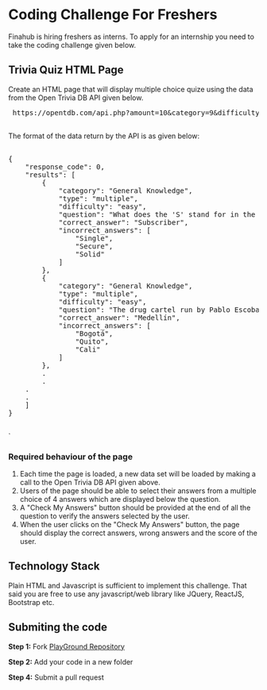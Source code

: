 # Coding Challenge For Freshers
Finahub is hiring freshers as interns. To apply for an internship you need to take the coding challenge given below.

## Trivia Quiz HTML Page
Create an HTML page that will display multiple choice quize using the data from the Open Trivia DB API given below.
 <pre>
 https://opentdb.com/api.php?amount=10&category=9&difficulty=easy&type=multiple
 </pre>

The format of the data return by the API is as given below:

<pre>

{
    "response_code": 0,
    "results": [
        {
            "category": "General Knowledge",
            "type": "multiple",
            "difficulty": "easy",
            "question": "What does the &#039;S&#039; stand for in the abbreviation SIM, as in SIM card? ",
            "correct_answer": "Subscriber",
            "incorrect_answers": [
                "Single",
                "Secure",
                "Solid"
            ]
        },
        {
            "category": "General Knowledge",
            "type": "multiple",
            "difficulty": "easy",
            "question": "The drug cartel run by Pablo Escobar originated in which South American city?",
            "correct_answer": "Medell&iacute;n",
            "incorrect_answers": [
                "Bogot&aacute;",
                "Quito",
                "Cali"
            ]
        },
        .
        .
	.
	.
    ]
}

</pre>`

### Required behaviour of the page
1. Each time the page is loaded, a new data set will be loaded by making a call to the Open Trivia DB API given above.
2. Users of the page should be able to select their answers from a multiple choice of 4 answers which are displayed below the question.
3. A "Check My Answers" button should be provided at the end of all the question to verify the answers selected by the user. 
4. When the user clicks on the "Check My Answers" button, the page should display the correct answers, wrong answers and the score of the user.

## Technology Stack
Plain HTML and Javascript is sufficient to implement this challenge. That said you are free to use any javascript/web library like JQuery, ReactJS, Bootstrap etc.

## Submiting the code
**Step 1:** Fork [PlayGround Repository](https://github.com/Finahub/PlayGround)

**Step 2:** Add your code in a new folder

**Step 4:** Submit a pull request 



